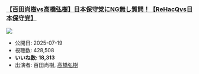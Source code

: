 ### [【百田尚樹vs高橋弘樹】日本保守党にNG無し質問！【ReHacQvs日本保守党】](https://www.youtube.com/watch?v=66XALKEKYqA)
[![](https://img.youtube.com/vi/66XALKEKYqA/sddefault.jpg)](https://www.youtube.com/watch?v=66XALKEKYqA)
-   公開日: 2025-07-19
-   視聴数: 428,508
-   **いいね数: 18,313**
-   出演者: 百田尚樹, [高橋弘樹](/rehacq_fan/people/高橋弘樹 "wikilink")
